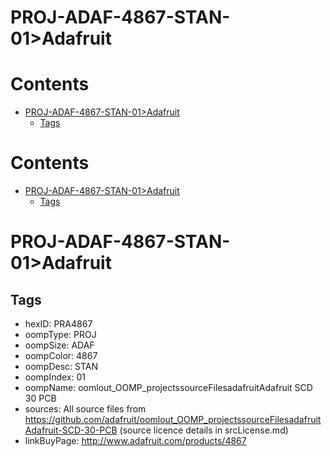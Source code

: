 
PROJ-ADAF-4867-STAN-01>Adafruit
===============================

Contents
========

* [PROJ-ADAF-4867-STAN-01>Adafruit](#proj-adaf-4867-stan-01adafruit)
	* [Tags](#tags)

Contents
========

* [PROJ-ADAF-4867-STAN-01>Adafruit](#proj-adaf-4867-stan-01adafruit)
	* [Tags](#tags)

# PROJ-ADAF-4867-STAN-01>Adafruit

## Tags

- hexID: PRA4867
- oompType: PROJ
- oompSize: ADAF
- oompColor: 4867
- oompDesc: STAN
- oompIndex: 01
- oompName: oomlout_OOMP_projectssourceFilesadafruitAdafruit SCD 30 PCB
- sources: All source files from https://github.com/adafruit/oomlout_OOMP_projectssourceFilesadafruitAdafruit-SCD-30-PCB (source licence details in srcLicense.md)
- linkBuyPage: http://www.adafruit.com/products/4867
